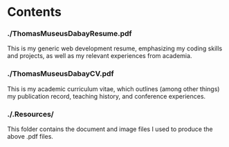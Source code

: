# Contents

### ./ThomasMuseusDabayResume.pdf
This is my generic web development resume, emphasizing my coding skills and projects, as well
as my relevant experiences from academia.

### ./ThomasMuseusDabayCV.pdf
This is my academic curriculum vitae, which outlines (among other things) my publication record,
teaching history, and conference experiences.

### ./.Resources/
This folder contains the document and image files I used to produce the above .pdf files.

